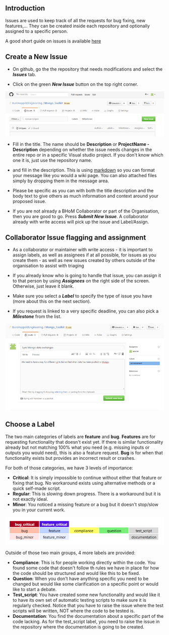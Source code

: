## Introduction

Issues are used to keep track of all the requests for bug fixing, new features,... They can be created inside each repository and optionally assigned to a specific person. 

A good short guide on issues is available [here](https://guides.github.com/features/issues/)

## Create a New Issue

* On github, go the the repository that needs modifications and select the _**Issues**_ tab. 

* Click on the green _**New Issue**_ button on the top right corner.

![img](https://raw.githubusercontent.com/BHoM/documentation/main/Images/Issues_Step1.PNG)

* Fill in the title. The name should be __Description__ or __ProjectName - Description__ depending on whether the issue needs changes in the entire repo or in a specific Visual studio project. If you don't know which one it is, just use the repository name. 

* and fill in the description. This is using [markdown](https://guides.github.com/features/mastering-markdown/) so you can format your message like you would a wiki page. You can also attached files simply by dropping them in the message area.

* Please be specific as you can with both the title description and the body text to give others as much information and context around your proposed issue.

* If you are not already a BHoM Collaborator or part of the Organisation, then you are good to go. Press _**Submit New Issue**_. A collaborator already with write access will pick up the issue and Label/Assign.

## Collaborator Issue flagging and assignment

* As a collaborator or maintainer with write access - it is important to assign labels, as well as assignees if at all possible, for issues as you create them - as well as new issues created by others outside of the organisation to assist with triaging 

* If you already know who is going to handle that issue, you can assign it to that person by using _**Assignees**_ on the right side of the screen. Otherwise, just leave it blank.

* Make sure you select a _**Label**_ to specify the type of issue you have (more about this on the next section).

* If you request is linked to a very specific deadline, you can also pick a _**Milestone**_ from the list.

![img](https://raw.githubusercontent.com/BHoM/documentation/main/Images/Issues_CreateNew.png)


## Choose a Label

The two main categories of labels are **feature** and **bug**. **Features** are for requesting functionality that doesn't exist yet. If there is similar functionality already but not matching 100% what you need (e.g. missing inputs or outputs you would need), this is also a feature request. **Bug** is for when that functionality exists but provides an incorrect result or crashes.

For both of those categories, we have 3 levels of importance:

- **Critical**: It is simply impossible to continue without either that feature or fixing that bug. No workaround exists using alternative methods or a quick self-made script. 
- **Regular**: This is slowing down progress. There is a workaround but it is not exactly ideal. 
- **Minor**: You noticed a missing feature or a bug but it doesn't stop/slow you in your current work.

![img](https://raw.githubusercontent.com/BHoM/documentation/main/Images/Issues_Labels.PNG) 

Outside of those two main groups, 4 more labels are provided:

- **Compliance**: This is for people working directly within the code. You found some code that doesn't follow th rules we have in place for how the code should be structured and would like this to be fixed.
- **Question**: When you don't have anything specific you need to be changed but would like some clarification on a specific point or would like to start a debate.
- **Test_script**: You have created some new functionality and would like it to have its own set of automatic testing scripts to make sure it is regularly checked. Notice that you have to raise the issue where the test scripts will be written, NOT where the code to be tested is.
- **Documentation**: You find the documentation about a specific part of the code lacking. As for the test_script label, you need to raise the issue in the repository where the documentation is going to be created.